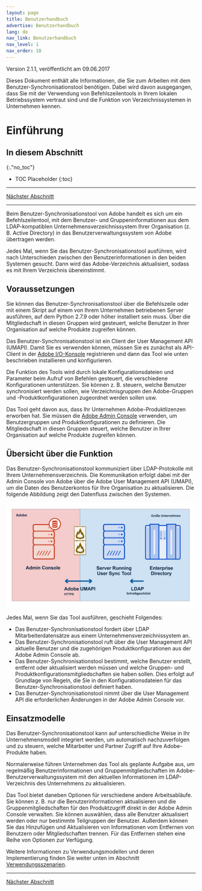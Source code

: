```yaml
---
layout: page
title: Benutzerhandbuch
advertise: Benutzerhandbuch
lang: de
nav_link: Benutzerhandbuch
nav_level: 1
nav_order: 10
---
```


Version 2.1.1, veröffentlicht am 09.06.2017

Dieses Dokument enthält alle Informationen, die Sie zum Arbeiten mit dem Benutzer-Synchronisationstool benötigen. Dabei wird davon ausgegangen, dass Sie mit der Verwendung von Befehlszeilentools in Ihrem lokalen Betriebssystem vertraut sind und die Funktion von Verzeichnissystemen in Unternehmen kennen.


# Einführung

## In diesem Abschnitt
{:."no_toc"}

* TOC Placeholder
{:toc}

---

[Nächster Abschnitt](setup_and_installation.md)

---

Beim Benutzer-Synchronisationstool von Adobe handelt es sich um ein Befehlszeilentool, mit dem Benutzer- und Gruppeninformationen aus dem LDAP-kompatiblen Unternehmensverzeichnissystem Ihrer Organisation (z. B. Active Directory) in das Benutzerverwaltungssystem von Adobe übertragen werden.

Jedes Mal, wenn Sie das Benutzer-Synchronisationstool ausführen, wird nach Unterschieden zwischen den Benutzerinformationen in den beiden Systemen gesucht. Dann wird das Adobe-Verzeichnis aktualisiert, sodass es mit Ihrem Verzeichnis übereinstimmt.

## Voraussetzungen

Sie können das Benutzer-Synchronisationstool über die Befehlszeile oder mit einem Skript auf einem von Ihrem Unternehmen betriebenen Server ausführen, auf dem Python 2.7.9 oder höher installiert sein muss. Über die Mitgliedschaft in diesen Gruppen wird gesteuert, welche Benutzer in Ihrer Organisation auf welche Produkte zugreifen können.

Das Benutzer-Synchronisationstool ist ein Client der User Management API (UMAPI). Damit Sie es verwenden können, müssen Sie es zunächst als API-Client in der [Adobe I/O-Konsole](https://www.adobe.io/console/) registrieren und dann das Tool wie unten beschrieben installieren und konfigurieren.

Die Funktion des Tools wird durch lokale Konfigurationsdateien und Parameter beim Aufruf von Befehlen gesteuert, die verschiedene Konfigurationen unterstützen. Sie können z. B. steuern, welche Benutzer synchronisiert werden sollen, wie Verzeichnisgruppen den Adobe-Gruppen und -Produktkonfigurationen zugeordnet werden sollen usw.

Das Tool geht davon aus, dass Ihr Unternehmen Adobe-Produktlizenzen erworben hat. Sie müssen die [Adobe Admin Console](https://adminconsole.adobe.com/enterprise/) verwenden, um Benutzergruppen und Produktkonfigurationen zu definieren. Die Mitgliedschaft in diesen Gruppen steuert, welche Benutzer in Ihrer Organisation auf welche Produkte zugreifen können.

## Übersicht über die Funktion

Das Benutzer-Synchronisationstool kommuniziert über LDAP-Protokolle mit Ihrem Unternehmensverzeichnis. Die Kommunikation erfolgt dabei mit der Admin Console von Adobe über die Adobe User Management API (UMAPI), um die Daten des Benutzerkontos für Ihre Organisation zu aktualisieren. Die folgende Abbildung zeigt den Datenfluss zwischen den Systemen.

![Figure 1:Datenfluss für die Benutzersynchronisation](media/adobe-to-enterprise-connections.png)

Jedes Mal, wenn Sie das Tool ausführen, geschieht Folgendes:

- Das Benutzer-Synchronisationstool fordert über LDAP Mitarbeiterdatensätze aus einem Unternehmensverzeichnissystem an.
- Das Benutzer-Synchronisationstool ruft über die User Management API aktuelle Benutzer und die zugehörigen Produktkonfigurationen aus der Adobe Admin Console ab.
- Das Benutzer-Synchronisationstool bestimmt, welche Benutzer erstellt, entfernt oder aktualisiert werden müssen und welche Gruppen- und Produktkonfigurationsmitgliedschaften sie haben sollen. Dies erfolgt auf Grundlage von Regeln, die Sie in den Konfigurationsdateien für das Benutzer-Synchronisationstool definiert haben.
- Das Benutzer-Synchronisationstool nimmt über die User Management API die erforderlichen Änderungen in der Adobe Admin Console vor.

## Einsatzmodelle

Das Benutzer-Synchronisationstool kann auf unterschiedliche Weise in Ihr Unternehmensmodell integriert werden, um automatisch nachzuverfolgen und zu steuern, welche Mitarbeiter und Partner Zugriff auf Ihre Adobe-Produkte haben.

Normalerweise führen Unternehmen das Tool als geplante Aufgabe aus, um regelmäßig Benutzerinformationen und Gruppenmitgliedschaften im Adobe-Benutzerverwaltungssystem mit den aktuellen Informationen im LDAP-Verzeichnis des Unternehmens zu aktualisieren.

Das Tool bietet daneben Optionen für verschiedene andere Arbeitsabläufe. Sie können z. B. nur die Benutzerinformationen aktualisieren und die Gruppenmitgliedschaften für den Produktzugriff direkt in der Adobe Admin Console verwalten. Sie können auswählen, dass alle Benutzer aktualisiert werden oder nur bestimmte Teilgruppen der Benutzer. Außerdem können Sie das Hinzufügen und Aktualisieren von Informationen vom Entfernen von Benutzern oder Mitgliedschaften trennen. Für das Entfernen stehen eine Reihe von Optionen zur Verfügung.

Weitere Informationen zu Verwendungsmodellen und deren Implementierung finden Sie weiter unten im Abschnitt [Verwendungsszenarien](usage_scenarios.md#verwendungsszenarien).

---

[Nächster Abschnitt](setup_and_installation.md)
